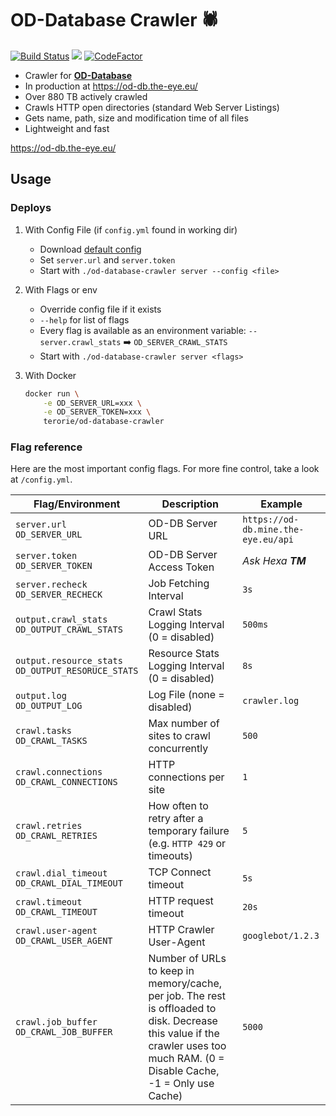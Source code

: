# OD-Database Crawler 🕷
[![Build Status](https://travis-ci.org/terorie/od-database-crawler.svg?branch=master)](https://travis-ci.org/terorie/od-database-crawler)
[![](https://tokei.rs/b1/github/terorie/od-database-crawler)](https://github.com/terorie/od-database-crawler)
[![CodeFactor](https://www.codefactor.io/repository/github/terorie/od-database-crawler/badge/master)](https://www.codefactor.io/repository/github/terorie/od-database-crawler/overview/master)

 * Crawler for [__OD-Database__](https://github.com/simon987/od-database)
 * In production at https://od-db.the-eye.eu/
 * Over 880 TB actively crawled
 * Crawls HTTP open directories (standard Web Server Listings)
 * Gets name, path, size and modification time of all files
 * Lightweight and fast

https://od-db.the-eye.eu/

## Usage

### Deploys

 1. With Config File (if `config.yml` found in working dir)
    - Download [default config](https://github.com/terorie/od-database-crawler/blob/master/config.yml)
    - Set `server.url` and `server.token`
    - Start with `./od-database-crawler server --config <file>`

 2. With Flags or env
    - Override config file if it exists
    - `--help` for list of flags
    - Every flag is available as an environment variable:
      `--server.crawl_stats` ➡️ `OD_SERVER_CRAWL_STATS`
    - Start with `./od-database-crawler server <flags>`

 3. With Docker
    ```bash
    docker run \
        -e OD_SERVER_URL=xxx \
        -e OD_SERVER_TOKEN=xxx \
        terorie/od-database-crawler
    ```

### Flag reference

Here are the most important config flags. For more fine control, take a look at `/config.yml`.

| Flag/Environment                                        | Description                                                  | Example                             |
| ------------------------------------------------------- | ------------------------------------------------------------ | ----------------------------------- |
| `server.url`<br />`OD_SERVER_URL`                       | OD-DB Server URL                                             | `https://od-db.mine.the-eye.eu/api` |
| `server.token`<br />`OD_SERVER_TOKEN`                   | OD-DB Server Access Token                                    | _Ask Hexa **TM**_                   |
| `server.recheck`<br />`OD_SERVER_RECHECK`               | Job Fetching Interval                                        | `3s`                                |
| `output.crawl_stats`<br />`OD_OUTPUT_CRAWL_STATS`       | Crawl Stats Logging Interval (0 = disabled)                  | `500ms`                             |
| `output.resource_stats`<br />`OD_OUTPUT_RESORUCE_STATS` | Resource Stats Logging Interval (0 = disabled)               | `8s`                                |
| `output.log`<br />`OD_OUTPUT_LOG`                       | Log File (none = disabled)                                   | `crawler.log`                       |
| `crawl.tasks`<br />`OD_CRAWL_TASKS`                     | Max number of sites to crawl concurrently                    | `500`                               |
| `crawl.connections`<br />`OD_CRAWL_CONNECTIONS`         | HTTP connections per site                                    | `1`                                 |
| `crawl.retries`<br />`OD_CRAWL_RETRIES`                 | How often to retry after a temporary failure (e.g. `HTTP 429` or timeouts) | `5`                                 |
| `crawl.dial_timeout`<br />`OD_CRAWL_DIAL_TIMEOUT`       | TCP Connect timeout                                          | `5s`                                |
| `crawl.timeout`<br />`OD_CRAWL_TIMEOUT`                 | HTTP request timeout                                         | `20s`                               |
| `crawl.user-agent`<br />`OD_CRAWL_USER_AGENT`           | HTTP Crawler User-Agent                                      | `googlebot/1.2.3`                   |
| `crawl.job_buffer`<br />`OD_CRAWL_JOB_BUFFER`           | Number of URLs to keep in memory/cache, per job. The rest is offloaded to disk. Decrease this value if the crawler uses too much RAM. (0 = Disable Cache, -1 = Only use Cache) | `5000`                              |
